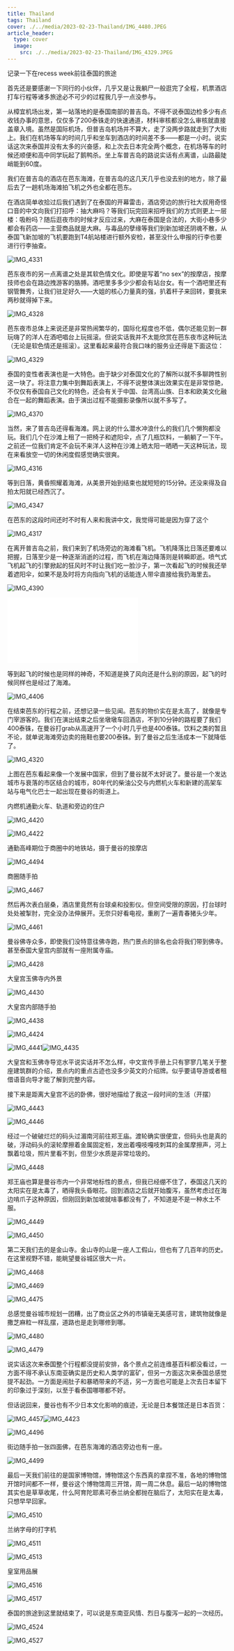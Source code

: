 ```yaml
---
title: Thailand
tags: Thailand 
cover: ./../media/2023-02-23-Thailand/IMG_4480.JPEG
article_header:
  type: cover
  image:
    src: ./../media/2023-02-23-Thailand/IMG_4329.JPEG
---
```


记录一下在recess week前往泰国的旅途

<!--more-->

首先还是要感谢一下同行的小伙伴，几乎又是让我躺尸一般逛完了全程，机票酒店打车行程等诸多旅途必不可少的过程我几乎一点没参与。

从樟宜机场出发，第一站落地的是泰国南部的普吉岛。不得不说泰国边检多少有点收钱办事的意思，仅仅多了200泰铢走的快速通道，材料审核都没怎么审核就直接盖章入境。虽然是国际机场，但普吉岛机场并不算大，走了没两步路就走到了大街上。我们在机场等车的时间几乎和坐车到酒店的时间差不多——都是一小时。说实话这次来泰国并没有太多的兴奋感，和上次去日本完全两个概念，在机场等车的时候还顺便和高中同学玩起了鹅鸭杀。坐上车普吉岛的路说实话有点离谱，山路最陡峭能到60度。

我们在普吉岛的酒店在芭东海滩，在普吉岛的这几天几乎也没去别的地方，除了最后去了一趟机场海滩拍飞机之外也全都在芭东。

在酒店简单收拾过后我们遇到了在泰国的开幕雷击，酒店旁边的旅行社大叔用奇怪口音的中文向我们打招呼：抽大麻吗？等我们玩完回来招呼我们的方式则更上一层楼：吸粉吗？随后逛夜市的时候才反应过来，大麻在泰国是合法的，大街小巷多少都会有药店——主营商品就是大麻。与毒品的孽缘等我们到新加坡还阴魂不散，从泰国飞新加坡的飞机要跑到T4航站楼进行额外安检，甚至没什么申报的行李也要进行行李抽查。

![IMG_4331](./../media/2023-02-23-Thailand/IMG_4331.JPEG)

芭东夜市的另一点离谱之处是其软色情文化。即使是写着“no sex”的按摩店，按摩技师也会在路边拽游客的胳膊。酒吧里多多少少都会有站台女。有一个酒吧里还有钢管舞秀，让我们驻足好久——大姐的核心力量真的强，扒着杆子来回转，要我来两秒就得掉下来。

![IMG_4328](./../media/2023-02-23-Thailand/IMG_4328.JPEG)

芭东夜市总体上来说还是非常热闹繁华的，国际化程度也不低，偶尔还能见到一群玩嗨了的洋人在酒吧唱台上玩摇滚。但说实话我并不太能欣赏在芭东夜市这种玩法（无论是软色情还是摇滚）。这里看起来最符合我口味的服务业还得是下面这位：

![IMG_4329](./../media/2023-02-23-Thailand/IMG_4329.JPEG)

泰国的变性者表演也是一大特色。由于缺少对泰国文化的了解所以就不多聊跨性别这一块了。将注意力集中到舞蹈表演上，不得不说整体演出效果实在是非常惊艳，不仅仅有泰国自己文化的特色，还会有关于中国、台湾高山族、日本和欧美文化融合在一起的舞蹈表演。由于演出过程不能摄影录像所以就不多写了。

![IMG_4370](./../media/2023-02-23-Thailand/IMG_4370.JPEG)

当然，来了普吉岛还得看海滩。网上说的什么潜水冲浪什么的我们几个懒狗都没玩。我们几个在沙滩上租了一把椅子和遮阳伞，点了几瓶饮料，一躺躺了一下午。之前还一位我们肯定不会玩不来洋人这种在沙滩上晒太阳一晒晒一天这种玩法，现在来看放空一切的休闲度假感觉确实很爽。

![IMG_4316](./../media/2023-02-23-Thailand/IMG_4316.JPEG)

等到日落，黄昏照耀着海滩，从美景开始到结束也就短短的15分钟。还没来得及自拍太阳就已经西沉了。

![IMG_4347](./../media/2023-02-23-Thailand/IMG_4347.JPEG)

在芭东的这段时间还时不时有人来和我讲中文，我觉得可能是因为穿了这个

![IMG_4317](./../media/2023-02-23-Thailand/IMG_4317.JPEG)

在离开普吉岛之前，我们来到了机场旁边的海滩看飞机。飞机降落比日落还要难以把握，日落至少是一种逐渐消逝的过程，而飞机在海边降落则是转瞬即逝。喷气式飞机起飞的引擎掀起的狂风时不时让我们吃一脸沙子，第一次看起飞的时候我还举着遮阳伞，如果不是及时将方向指向飞机的话能连人带伞直接给我扔海里去。

![IMG_4390](./../media/2023-02-23-Thailand/IMG_4390.JPG)

<iframe src="//player.bilibili.com/player.html?aid=567770769&bvid=BV1nv4y1Y7hm&cid=1033061646&page=1" scrolling="no" border="0" frameborder="no" framespacing="0" allowfullscreen="true"> </iframe>

等到起飞的时候也是同样的神奇，不知道是换了风向还是什么别的原因，起飞的时候同样也是经过了海滩。

![IMG_4406](./../media/2023-02-23-Thailand/IMG_4406.JPG)

在结束芭东的行程之前，还想记录一些见闻。芭东的物价实在是太高了，就像是专门宰游客的。我们在演出结束之后坐墩墩车回酒店，不到10分钟的路程要了我们400泰铢，在曼谷打grab从高速开了一个小时几乎也是400泰铢。饮料之类的暂且不论，就单说海滩旁边卖的拖鞋也要200泰铢。到了曼谷之后生活成本一下就降低了。

![IMG_4320](./../media/2023-02-23-Thailand/IMG_4320.JPEG)

上图在芭东看起来像一个发展中国家，但到了曼谷就不太好说了。曼谷是一个发达城市与衰落的市区结合的城市，80年代的柴油公交与内燃机火车和新建的高架车站与电气化巴士一起出现在曼谷的街道上。

内燃机通勤火车、轨道和旁边的住户

![IMG_4420](./../media/2023-02-23-Thailand/IMG_4420.JPEG)

![IMG_4422](./../media/2023-02-23-Thailand/IMG_4422.JPEG)

通勤高峰期位于商圈中的地铁站，摄于曼谷的按摩店

![IMG_4494](./../media/2023-02-23-Thailand/IMG_4494.JPEG)

商圈随手拍

![IMG_4467](./../media/2023-02-23-Thailand/IMG_4467.JPEG)

然后再次表白层桑，酒店里竟然有台球桌和投影仪。但空间受限的原因，打台球时处处被掣肘，完全没办法伸展开。无奈只好看电视，重刷了一遍青春猪头少年。

![IMG_4461](./../media/2023-02-23-Thailand/IMG_4461.JPEG)

曼谷佛寺众多，即使我们没特意往佛寺跑，热门景点的排名也会将我们带到佛寺。甚至泰国大皇宫内部就有一座附属寺庙。

![IMG_4428](./../media/2023-02-23-Thailand/IMG_4428.JPEG)

大皇宫玉佛寺内外景

![IMG_4430](./../media/2023-02-23-Thailand/IMG_4430.JPEG)

大皇宫内部随手拍

![IMG_4438](./../media/2023-02-23-Thailand/IMG_4438.JPEG)

![IMG_4424](./../media/2023-02-23-Thailand/IMG_4424.JPEG)

![IMG_4441](./../media/2023-02-23-Thailand/IMG_4441.JPEG)![IMG_4435](./../media/2023-02-23-Thailand/IMG_4435.JPEG)

大皇宫和玉佛寺导览水平说实话并不怎么样，中文宣传手册上只有寥寥几笔关于整座建筑群的介绍，景点内的重点古迹也没多少英文的介绍牌。似乎要请导游或者租借语音向导才能了解到完整内容。

接下来是距离大皇宫不远的卧佛，很好地描绘了我这一段时间的生活（开摆）

![IMG_4443](./../media/2023-02-23-Thailand/IMG_4443.JPEG)

![IMG_4446](./../media/2023-02-23-Thailand/IMG_4446.JPEG)

经过一个破破烂烂的码头过湄南河前往郑王庙。渡轮确实很便宜，但码头也是真的破，浮动码头的滚轮摩擦着金属固定桩，发出着嘎吱嘎吱刺耳的金属摩擦声，河上飘着垃圾，照片里看不到，但至少水质是非常垃圾的。

![IMG_4448](./../media/2023-02-23-Thailand/IMG_4448.JPEG)

郑王庙也算是曼谷市内一个非常地标性的景点，但我已经绷不住了，泰国这几天的太阳实在是太毒了，晒得我头昏眼花。回到酒店之后就开始腹泻，虽然考虑过在海边啃爪子这种原因，但刚回到新加坡就啥事都没有了，不知道是不是一种水土不服。

![IMG_4449](./../media/2023-02-23-Thailand/IMG_4449.JPEG)

![IMG_4450](./../media/2023-02-23-Thailand/IMG_4450.JPEG)

第二天我们去的是金山寺。金山寺的山是一座人工假山，但也有了几百年的历史。在这里视野不错，能眺望曼谷城区很大一片。

![IMG_4468](./../media/2023-02-23-Thailand/IMG_4468.JPEG)

![IMG_4469](./../media/2023-02-23-Thailand/IMG_4469.JPEG)

![IMG_4475](./../media/2023-02-23-Thailand/IMG_4475.JPEG)

总感觉曼谷城市规划一团糟，出了商业区之外的市镇毫无美感可言，建筑物就像是撒芝麻粒一样乱摆，道路也是走到哪修到哪。

![IMG_4480](./../media/2023-02-23-Thailand/IMG_4480.JPEG)

![IMG_4479](./../media/2023-02-23-Thailand/IMG_4479.JPEG)

说实话这次来泰国整个行程都没提前安排，各个景点之前连维基百科都没看过，一方面不得不承认东南亚确实是历史和人类学的富矿，但另一方面这次来泰国总感觉提不起劲。一方面是闹肚子和暴晒带来的不适，另一方面也可能是上次去日本留下的印象过于深刻，以至于看泰国哪哪都不好。

但话说回来，曼谷也有不少日本文化影响的痕迹，无论是日本餐馆还是日本百货：

![IMG_4457](./../media/2023-02-23-Thailand/IMG_4457.JPEG)![IMG_4423](./../media/2023-02-23-Thailand/IMG_4423.JPEG)

![IMG_4496](./../media/2023-02-23-Thailand/IMG_4496.JPEG)

街边随手拍一张四面佛，在芭东海滩的酒店旁边也有一座。

![IMG_4499](./../media/2023-02-23-Thailand/IMG_4499.JPEG)

最后一天我们前往的是国家博物馆，博物馆这个东西真的拿捏不准，各地的博物馆开馆时间都不一样，曼谷这个博物馆周三开馆，周一周二休息。最后一站的博物馆其实也是草草收尾，什么阿育陀耶素可泰兰纳全都抛在脑后了，太阳实在是太毒，只想早早回家。

![IMG_4510](./../media/2023-02-23-Thailand/IMG_4510.JPEG)

兰纳字母的打字机

![IMG_4511](./../media/2023-02-23-Thailand/IMG_4511.JPEG)

![IMG_4513](./../media/2023-02-23-Thailand/IMG_4513.JPEG)

皇室用品展

![IMG_4516](./../media/2023-02-23-Thailand/IMG_4516.JPEG)

![IMG_4517](./../media/2023-02-23-Thailand/IMG_4517.JPEG)

泰国的旅途到这里就结束了，可以说是东南亚风情、烈日与腹泻一起的一次经历。

![IMG_4524](./../media/2023-02-23-Thailand/IMG_4524.JPEG)

![IMG_4527](./../media/2023-02-23-Thailand/IMG_4527.JPEG)
